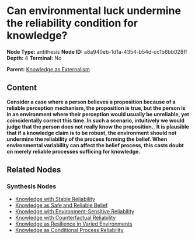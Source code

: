 # Can environmental luck undermine the reliability condition for knowledge?

**Node Type:** antithesis
**Node ID:** a8a940eb-1d1a-4354-b54d-cc1b6bb028ff
**Depth:** 4
**Terminal:** No

**Parent:** [Knowledge as Externalism](knowledge-as-externalism-synthesis-38d77a8b-453e-4e98-ace4-586de3d22f1d.md)

## Content

**Consider a case where a person believes a proposition because of a reliable perception mechanism, the proposition is true, but the person is in an environment where their perception would usually be unreliable, yet coincidentally correct this time. In such a scenario, intuitively we would judge that the person does not really know the proposition.**, **It is plausible that if a knowledge claim is to be robust, the environment should not undermine the reliability of the process forming the belief. When environmental variability can affect the belief process, this casts doubt on merely reliable processes sufficing for knowledge.**

## Related Nodes

### Synthesis Nodes

- [Knowledge with Stable Reliability](knowledge-with-stable-reliability-synthesis-2e297902-cdf9-4311-af63-5b49c942b29c.md)
- [Knowledge as Safe and Reliable Belief](knowledge-as-safe-and-reliable-belief-synthesis-d0aead9d-5a8c-445e-a257-1f038a134d07.md)
- [Knowledge with Environment-Sensitive Reliability](knowledge-with-environment-sensitive-reliability-synthesis-3fe93ad8-9979-42e3-934c-580955e353ab.md)
- [Knowledge with Counterfactual Reliability](knowledge-with-counterfactual-reliability-synthesis-99ceb770-601c-463a-bde1-b8a0fafa34c6.md)
- [Knowledge as Resilience in Varied Environments](knowledge-as-resilience-in-varied-environments-synthesis-62478018-e395-4f93-ae8b-9ca7b1057cdb.md)
- [Knowledge as Conditional Process Reliability](knowledge-as-conditional-process-reliability-synthesis-509faa92-54dc-4c22-b6ac-897b44645af9.md)
